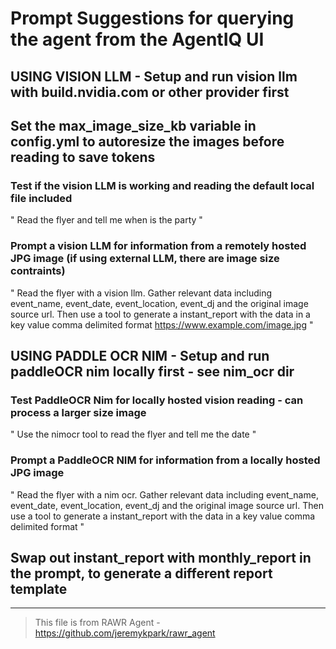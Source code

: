 # Prompt Suggestions for querying the agent from the AgentIQ UI

## USING VISION LLM - Setup and run vision llm with build.nvidia.com or other provider first
## Set the max_image_size_kb variable in config.yml to autoresize the images before reading to save tokens

### Test if the vision LLM is working and reading the default local file included
" Read the flyer and tell me when is the party "

### Prompt a vision LLM for information from a remotely hosted JPG image (if using external LLM, there are image size contraints)
" Read the flyer with a vision llm. Gather relevant data including event_name, event_date, event_location, event_dj and the original image source url. Then use a tool to generate a instant_report with the data in a key value comma delimited format https://www.example.com/image.jpg "


## USING PADDLE OCR NIM - Setup and run paddleOCR nim locally first - see nim_ocr dir

### Test PaddleOCR Nim for locally hosted vision reading - can process a larger size image
" Use the nimocr tool to read the flyer and tell me the date " 

### Prompt a PaddleOCR NIM for information from a locally hosted JPG image 
" Read the flyer with a nim ocr. Gather relevant data including event_name, event_date, event_location, event_dj and the original image source url. Then use a tool to generate a instant_report with the data in a key value comma delimited format "

## Swap out instant_report with monthly_report in the prompt, to generate a different report template

---
> This file is from RAWR Agent - https://github.com/jeremykpark/rawr_agent
